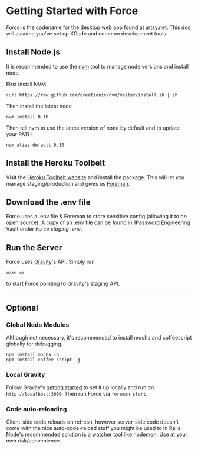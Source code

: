 # Getting Started with Force

*Force* is the codename for the desktop web app found at artsy.net. This doc will assume you've set up XCode and common development tools.

## Install Node.js

It is recommended to use the [nvm](https://github.com/creationix/nvm) tool to manage node versions and install node.

First install NVM

````
curl https://raw.github.com/creationix/nvm/master/install.sh | sh
````

Then install the latest node

````
nvm install 0.10
````

Then tell nvm to use the latest version of node by default and to update your PATH

````
nvm alias default 0.10
````

## Install the Heroku Toolbelt

Visit the [Heroku Toolbelt website](https://toolbelt.heroku.com/) and install the package. This will let you manage staging/production and gives us [Foreman](https://github.com/ddollar/foreman).

## Download the .env file

Force uses a .env file & Foreman to store sensitive config (allowing it to be open source). A copy of an .env file can be found in 1Password Engineering Vault under _Force staging .env_.

## Run the Server

Force uses [Gravity](http://github.com/artsy/gravity)'s API. Simply run

````
make ss
````

to start Force pointing to Gravity's staging API.

-------

## Optional

### Global Node Modules

Although not necessary, it's recommended to install mocha and coffeescript globally for debugging.

````
npm install mocha -g
npm install coffee-script -g
````

### Local Gravity

 Follow Gravity's [getting started](https://github.com/artsy/gravity/blob/master/doc/GettingStarted.md) to set it up locally and run on `http://localhost:3000`. Then run Force via `foreman start`.

### Code auto-reloading

Client-side code reloads on refresh, however server-side code doesn't come with the nice auto-code-reload stuff you might be used to in Rails. Node's recommended solution is a watcher tool like [nodemon](https://github.com/remy/nodemon). Use at your own risk/convenience.
